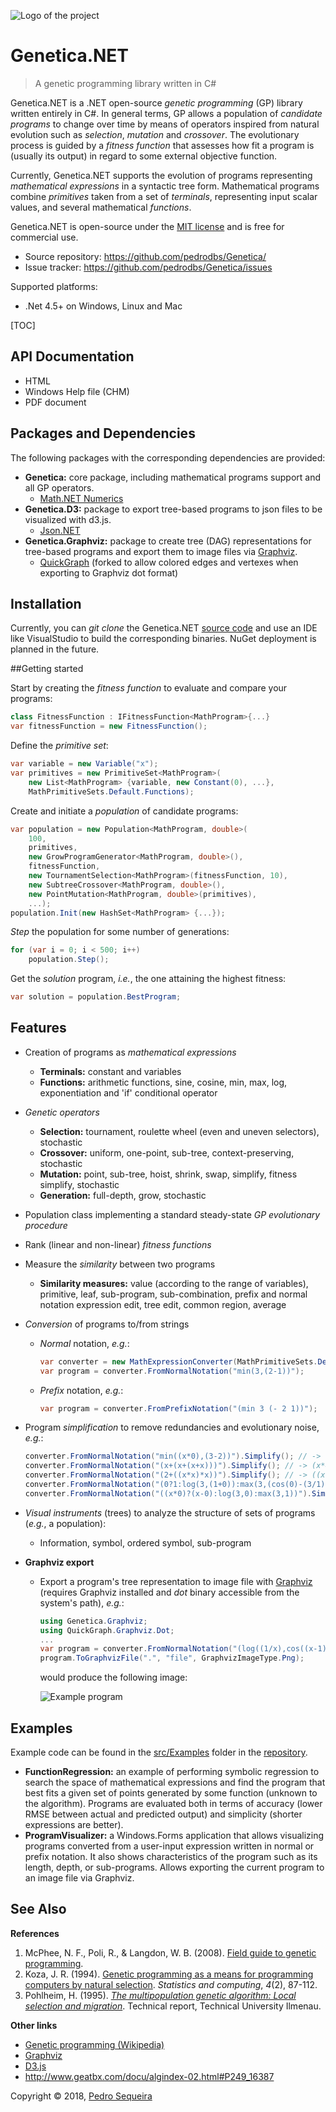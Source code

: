 ![Logo of the project](img/genetica-128.png)

# Genetica.NET
> A genetic programming library written in C#

Genetica.NET is a .NET open-source *genetic programming* (GP) library written entirely in C#. In general terms, GP allows a population of *candidate programs* to change over time by means of operators inspired from natural evolution such as *selection*, *mutation* and *crossover*. The evolutionary process is guided by a *fitness function* that assesses how fit a program is (usually its output) in regard to some external objective function.

Currently, Genetica.NET supports the evolution of programs representing *mathematical expressions* in a syntactic tree form. Mathematical programs combine *primitives* taken from a set of *terminals*, representing input scalar values, and several mathematical *functions*.

Genetica.NET is open-source under the [MIT license](https://github.com/pedrodbs/Genetica/blob/master/LICENSE.md) and is free for commercial use.

- Source repository: https://github.com/pedrodbs/Genetica/
- Issue tracker: https://github.com/pedrodbs/Genetica/issues

Supported platforms:

- .Net 4.5+ on Windows, Linux and Mac

[TOC]

## API Documentation

- HTML
- Windows Help file (CHM)
- PDF document

## Packages and Dependencies

The following packages with the corresponding dependencies are provided:

- **Genetica:** core package, including mathematical programs support and all GP operators. 
  - [Math.NET Numerics](https://nuget.org/profiles/mathnet/)
- **Genetica.D3:** package to export tree-based programs to json files to be visualized with d3.js. 
  - [Json.NET](https://www.nuget.org/packages/Newtonsoft.Json/)
- **Genetica.Graphviz:** package to create tree (DAG) representations for tree-based programs and export them to image files via [Graphviz](https://www.graphviz.org/).
  - [QuickGraph](https://github.com/pedrodbs/quickgraph) (forked to allow colored edges and vertexes when exporting to Graphviz dot format)

## Installation

Currently, you can *git clone* the Genetica.NET [source code](https://github.com/pedrodbs/genetica) and use an IDE like VisualStudio to build the corresponding binaries. NuGet deployment is planned in the future.

##Getting started

Start by creating the *fitness function* to evaluate and compare your programs:

```c#
class FitnessFunction : IFitnessFunction<MathProgram>{...}
var fitnessFunction = new FitnessFunction();
```

Define the *primitive set*:

```c#
var variable = new Variable("x");
var primitives = new PrimitiveSet<MathProgram>(
    new List<MathProgram> {variable, new Constant(0), ...},
    MathPrimitiveSets.Default.Functions);
```

Create and initiate a *population* of candidate programs:

```c#
var population = new Population<MathProgram, double>(
    100, 
    primitives,
    new GrowProgramGenerator<MathProgram, double>(), 
    fitnessFunction,
    new TournamentSelection<MathProgram>(fitnessFunction, 10),
    new SubtreeCrossover<MathProgram, double>(),
    new PointMutation<MathProgram, double>(primitives), 
    ...);
population.Init(new HashSet<MathProgram> {...});
```

*Step* the population for some number of generations:

```c#
for (var i = 0; i < 500; i++)
    population.Step();
```

Get the *solution* program, *i.e.*, the one attaining the highest fitness:

```c#
var solution = population.BestProgram;
```

## Features

- Creation of programs as *mathematical expressions*

  - **Terminals:** constant and variables
  - **Functions:** arithmetic functions, sine, cosine, min, max, log, exponentiation and 'if' conditional operator

- *Genetic operators*

  - **Selection:** tournament, roulette wheel (even and uneven selectors), stochastic
  - **Crossover:** uniform, one-point, sub-tree, context-preserving, stochastic
  - **Mutation:** point, sub-tree, hoist, shrink, swap, simplify, fitness simplify, stochastic
  - **Generation:** full-depth, grow, stochastic

- Population class implementing a standard steady-state *GP evolutionary procedure*

- Rank (linear and non-linear) *fitness functions*

- Measure the *similarity* between two programs

  - **Similarity measures:** value (according to the range of variables), primitive, leaf, sub-program, sub-combination, prefix and normal notation expression edit, tree edit, common region, average

- *Conversion* of programs to/from strings

  - *Normal* notation, *e.g.*: 
    ```c#
    var converter = new MathExpressionConverter(MathPrimitiveSets.Default);
    var program = converter.FromNormalNotation("min(3,(2-1))");
    ```

  - *Prefix* notation, *e.g.*:
    ```c#
    var program = converter.FromPrefixNotation("(min 3 (- 2 1))");
    ```

- Program *simplification* to remove redundancies and evolutionary noise, *e.g.*:
    ```c#
    converter.FromNormalNotation("min((x*0),(3-2))").Simplify(); // -> 1
    converter.FromNormalNotation("(x+(x+(x+x)))").Simplify(); // -> (x*4)
    converter.FromNormalNotation("(2+((x*x)*x))").Simplify(); // -> ((x^3)+2)
    converter.FromNormalNotation("(0?1:log(3,(1+0)):max(3,(cos(0)-(3/1))))").Simplify(); // -> 1
    converter.FromNormalNotation("((x*0)?(x-0):log(3,0):max(3,1))").Simplify(); // -> x
    ```

- *Visual instruments* (trees) to analyze the structure of sets of programs (*e.g.*, a population):

  - Information, symbol, ordered symbol, sub-program


- **Graphviz export**

  - Export a program's tree representation to image file with [Graphviz](https://www.graphviz.org/) (requires Graphviz installed and *dot* binary accessible from the system's path), *e.g.*:

    ```c#
    using Genetica.Graphviz;
    using QuickGraph.Graphviz.Dot;
    ...
    var program = converter.FromNormalNotation("(log((1/x),cos((x-1)))+(2?1:max(x,1):3))");
    program.ToGraphvizFile(".", "file", GraphvizImageType.Png);
    ```

    would produce the following image:

    ![Example program](img/program.png)



## Examples

Example code can be found in the [src/Examples](https://github.com/pedrodbs/Genetica/tree/master/src/Examples) folder in the [repository](https://github.com/pedrodbs/Genetica).

- **FunctionRegression:** an example of performing symbolic regression to search the space of mathematical expressions and find the program that best fits a given set of points generated by some function (unknown to the algorithm). Programs are evaluated both in terms of accuracy (lower RMSE between actual and predicted output) and simplicity (shorter expressions are better).
- **ProgramVisualizer:** a Windows.Forms application that allows visualizing programs converted from a user-input expression written in normal or prefix notation. It also shows characteristics of the program such as its length, depth, or sub-programs. Allows exporting the current program to an image file via Graphviz.

## See Also

**References**

1. McPhee, N. F., Poli, R., & Langdon, W. B. (2008). [Field guide to genetic programming](http://digitalcommons.morris.umn.edu/cgi/viewcontent.cgi?article=1001&context=cs_facpubs). 
2. Koza, J. R. (1994). [Genetic programming as a means for programming computers by natural selection](https://doi.org/10.1007/BF00175355). *Statistics and computing*, *4*(2), 87-112.
3. Pohlheim, H. (1995). *[The multipopulation genetic algorithm: Local selection and migration]( http://www.pohlheim.com/Papers/mpga_gal95/gal2_3.html)*. Technical report, Technical University Ilmenau.

**Other links**

- [Genetic programming (Wikipedia)](https://en.wikipedia.org/wiki/Genetic_programming)
- [Graphviz](https://www.graphviz.org/)
- [D3.js](https://d3js.org/)
- http://www.geatbx.com/docu/algindex-02.html#P249_16387



Copyright &copy; 2018, [Pedro Sequeira](https://github.com/pedrodbs)